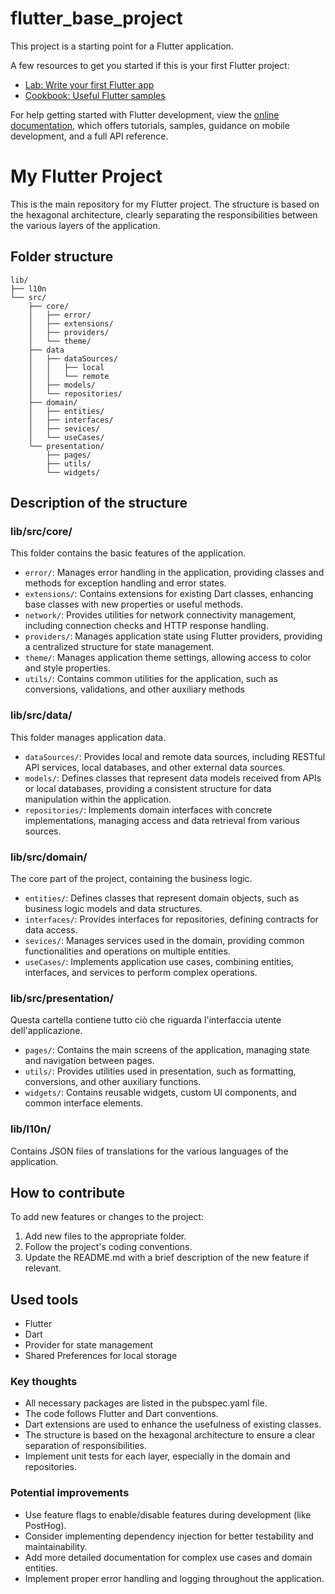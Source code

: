 # flutter_base_project
This project is a starting point for a Flutter application.

A few resources to get you started if this is your first Flutter project:

- [Lab: Write your first Flutter app](https://docs.flutter.dev/get-started/codelab)
- [Cookbook: Useful Flutter samples](https://docs.flutter.dev/cookbook)

For help getting started with Flutter development, view the
[online documentation](https://docs.flutter.dev/), which offers tutorials,
samples, guidance on mobile development, and a full API reference.



# My Flutter Project

This is the main repository for my Flutter project.
The structure is based on the hexagonal architecture, clearly separating the responsibilities between the various layers of the application.

## Folder structure

```
lib/
├── l10n
└── src/
    ├── core/
    │   ├── error/
    │   ├── extensions/
    │   ├── providers/
    │   └── theme/
    ├── data
    │   ├── dataSources/
    │   │   ├── local
    │   │   └── remote
    │   ├── models/
    │   └── repositories/
    ├── domain/
    │   ├── entities/
    │   ├── interfaces/
    │   ├── sevices/
    │   └── useCases/
    └── presentation/
        ├── pages/
        ├── utils/
        └── widgets/
```

## Description of the structure

### lib/src/core/

This folder contains the basic features of the application.

- `error/`:  Manages error handling in the application, providing classes and methods for exception handling and error states.
- `extensions/`: Contains extensions for existing Dart classes, enhancing base classes with new properties or useful methods.
- `network/`: Provides utilities for network connectivity management, including connection checks and HTTP response handling.
- `providers/`: Manages application state using Flutter providers, providing a centralized structure for state management.
- `theme/`: Manages application theme settings, allowing access to color and style properties.
- `utils/`: Contains common utilities for the application, such as conversions, validations, and other auxiliary methods

### lib/src/data/

This folder manages application data.

- `dataSources/`: Provides local and remote data sources, including RESTful API services, local databases, and other external data sources.
- `models/`: Defines classes that represent data models received from APIs or local databases, providing a consistent structure for data manipulation within the application.
- `repositories/`: Implements domain interfaces with concrete implementations, managing access and data retrieval from various sources.

### lib/src/domain/

The core part of the project, containing the business logic.

- `entities/`: Defines classes that represent domain objects, such as business logic models and data structures.
- `interfaces/`: Provides interfaces for repositories, defining contracts for data access.
- `sevices/`: Manages services used in the domain, providing common functionalities and operations on multiple entities.
- `useCases/`: Implements application use cases, combining entities, interfaces, and services to perform complex operations.

### lib/src/presentation/

Questa cartella contiene tutto ciò che riguarda l'interfaccia utente dell'applicazione.

- `pages/`: Contains the main screens of the application, managing state and navigation between pages.
- `utils/`: Provides utilities used in presentation, such as formatting, conversions, and other auxiliary functions.
- `widgets/`: Contains reusable widgets, custom UI components, and common interface elements.

### lib/l10n/

Contains JSON files of translations for the various languages of the application.

## How to contribute

To add new features or changes to the project:

1. Add new files to the appropriate folder.
2. Follow the project's coding conventions.
3. Update the README.md with a brief description of the new feature if relevant.

## Used tools

- Flutter
- Dart 
- Provider for state management
- Shared Preferences for local storage


### Key thoughts

- All necessary packages are listed in the pubspec.yaml file.
- The code follows Flutter and Dart conventions.
- Dart extensions are used to enhance the usefulness of existing classes.
- The structure is based on the hexagonal architecture to ensure a clear separation of responsibilities.
- Implement unit tests for each layer, especially in the domain and repositories.

### Potential improvements
- Use feature flags to enable/disable features during development (like PostHog).
- Consider implementing dependency injection for better testability and maintainability.
- Add more detailed documentation for complex use cases and domain entities.
- Implement proper error handling and logging throughout the application.

